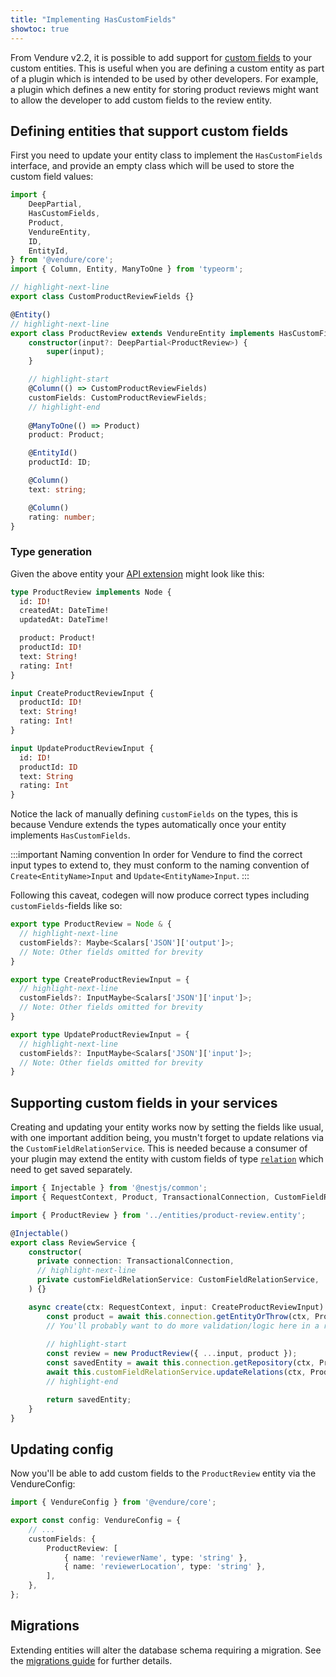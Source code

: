 ```yaml
---
title: "Implementing HasCustomFields"
showtoc: true
---
```


From Vendure v2.2, it is possible to add support for [custom fields](/guides/developer-guide/custom-fields/) to your custom entities. This is useful when you are defining a custom entity as part of a plugin which is intended to be used by other developers. For example, a plugin which defines a new entity for storing product reviews might want to allow the developer to add custom fields to the review entity.

## Defining entities that support custom fields

First you need to update your entity class to implement the `HasCustomFields` interface, and provide an empty class
which will be used to store the custom field values:

```ts title="src/plugins/reviews/entities/product-review.entity.ts"
import {
    DeepPartial,
    HasCustomFields,
    Product,
    VendureEntity,
    ID,
    EntityId,
} from '@vendure/core';
import { Column, Entity, ManyToOne } from 'typeorm';

// highlight-next-line
export class CustomProductReviewFields {}

@Entity()
// highlight-next-line
export class ProductReview extends VendureEntity implements HasCustomFields {
    constructor(input?: DeepPartial<ProductReview>) {
        super(input);
    }

    // highlight-start
    @Column(() => CustomProductReviewFields)
    customFields: CustomProductReviewFields;
    // highlight-end
    
    @ManyToOne(() => Product)
    product: Product;

    @EntityId()
    productId: ID;

    @Column()
    text: string;

    @Column()
    rating: number;
}
```

### Type generation

Given the above entity your [API extension](/guides/developer-guide/extend-graphql-api/) might look like this:

```graphql
type ProductReview implements Node {
  id: ID!
  createdAt: DateTime!
  updatedAt: DateTime!

  product: Product!
  productId: ID!
  text: String!
  rating: Int!
}

input CreateProductReviewInput {
  productId: ID!
  text: String!
  rating: Int!
}

input UpdateProductReviewInput {
  id: ID!
  productId: ID
  text: String
  rating: Int
}
```

Notice the lack of manually defining `customFields` on the types, this is because Vendure extends the types automatically once your entity implements `HasCustomFields`.

:::important Naming convention
In order for Vendure to find the correct input types to extend to, they must conform to the naming convention of `Create<EntityName>Input` and `Update<EntityName>Input`.
:::

Following this caveat, codegen will now produce correct types including `customFields`-fields like so:

```ts
export type ProductReview = Node & {
  // highlight-next-line
  customFields?: Maybe<Scalars['JSON']['output']>;
  // Note: Other fields omitted for brevity
}

export type CreateProductReviewInput = {
  // highlight-next-line
  customFields?: InputMaybe<Scalars['JSON']['input']>;
  // Note: Other fields omitted for brevity
}

export type UpdateProductReviewInput = {
  // highlight-next-line
  customFields?: InputMaybe<Scalars['JSON']['input']>;
  // Note: Other fields omitted for brevity
}
```

## Supporting custom fields in your services

Creating and updating your entity works now by setting the fields like usual, with one important addition being, you mustn't forget to update relations via the `CustomFieldRelationService`. This is needed because a consumer of your plugin may extend the entity with custom fields of type [`relation`](/guides/developer-guide/custom-fields/#properties-for-relation-fields) which need to get saved separately.

```ts title="src/plugins/reviews/services/review.service.ts"
import { Injectable } from '@nestjs/common';
import { RequestContext, Product, TransactionalConnection, CustomFieldRelationService } from '@vendure/core';

import { ProductReview } from '../entities/product-review.entity';

@Injectable()
export class ReviewService {
    constructor(
      private connection: TransactionalConnection,
      // highlight-next-line
      private customFieldRelationService: CustomFieldRelationService,
    ) {}

    async create(ctx: RequestContext, input: CreateProductReviewInput) {
        const product = await this.connection.getEntityOrThrow(ctx, Product, input.productId);
        // You'll probably want to do more validation/logic here in a real world scenario
        
        // highlight-start
        const review = new ProductReview({ ...input, product });
        const savedEntity = await this.connection.getRepository(ctx, ProductReview).save(review);
        await this.customFieldRelationService.updateRelations(ctx, ProductReview, input, savedEntity);
        // highlight-end

        return savedEntity;
    }
}
```

## Updating config

Now you'll be able to add custom fields to the `ProductReview` entity via the VendureConfig:

```ts title="src/vendure-config.ts"
import { VendureConfig } from '@vendure/core';

export const config: VendureConfig = {
    // ...
    customFields: {
        ProductReview: [
            { name: 'reviewerName', type: 'string' },
            { name: 'reviewerLocation', type: 'string' },
        ],
    },
};
```

## Migrations

Extending entities will alter the database schema requiring a migration. See the [migrations guide](/guides/developer-guide/migrations/) for further details.
